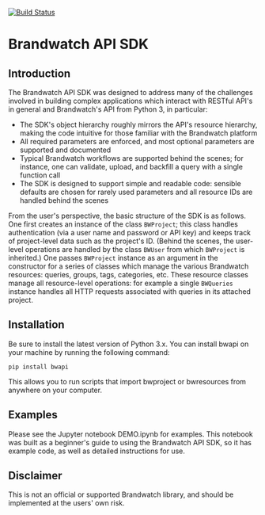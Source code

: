 [![Build Status](https://travis-ci.com/BrandwatchLtd/api_sdk.svg?branch=master)](https://travis-ci.com/BrandwatchLtd/api_sdk)

# Brandwatch API SDK

## Introduction

The Brandwatch API SDK was designed to address many of the challenges involved in building complex applications which interact with RESTful API's in general and Brandwatch's API from Python 3, in particular:

- The SDK's object hierarchy roughly mirrors the API's resource hierarchy, making the code intuitive for those familiar with the Brandwatch platform
- All required parameters are enforced, and most optional parameters are supported and documented
- Typical Brandwatch workflows are supported behind the scenes; for instance, one can validate, upload, and backfill a query with a single function call
- The SDK is designed to support simple and readable code: sensible defaults are chosen for rarely used parameters and all resource IDs are handled behind the scenes

From the user's perspective, the basic structure of the SDK is as follows.  One first creates an instance of the class `BWProject`; this class handles authentication (via a user name and password or API key) and keeps track of project-level data such as the project's ID.  (Behind the scenes, the user-level operations are handled by the class `BWUser` from which `BWProject` is inherited.)  One passes `BWProject` instance as an argument in the constructor for a series of classes which manage the various Brandwatch resources: queries, groups, tags, categories, etc.  These resource classes manage all resource-level operations: for example a single `BWQueries` instance handles all HTTP requests associated with queries in its attached project. 

## Installation

Be sure to install the latest version of Python 3.x. You can install bwapi on your machine by running the following command:

`pip install bwapi`

This allows you to run scripts that import bwproject or bwresources from anywhere on your computer. 

## Examples

Please see the Jupyter notebook DEMO.ipynb for examples.  This notebook was built as a beginner's guide to using the Brandwatch API SDK, so it has example code, as well as detailed instructions for use.

## Disclaimer

This is not an official or supported Brandwatch library, and should be implemented at the users' own risk. 

